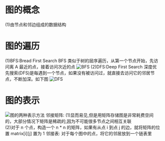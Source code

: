 # 图的概念
(1)由节点和邻边组成的数据结构
# 图的遍历
(1)BFS:Bread First Search
BFS 类似于树的层序遍历，从第一个节点开始，先访问离 A 最近的点，接着访问次近的点
![BFS](https://blog-1-1256491104.cos.ap-chengdu.myqcloud.com/20190826012014.png)
(2)DFS:Deep First Search
深度优先搜索(DFS)是每遇到一个节点，如果没有被访问过，就直接去访问它的邻居节点，不断加深。如下图
![DFS](https://blog-1-1256491104.cos.ap-chengdu.myqcloud.com/20190826223612.png)
# 图的表示
![图的两种表示方法](https://blog-1-1256491104.cos.ap-chengdu.myqcloud.com/20190826011934.png)
邻接矩阵:
    (1)显而易见,但是用矩阵存储图是非常耗费空间的，大部分情况下矩阵是稀疏的,因为不可能很多节点之间相互关联  
    (2)对于 n 个点，构造一个 n * n 的矩阵，如果有从点 i 到点 j 的边，就将矩阵的位置 matrix[i][j] 置为 1
邻接表:
    对于每个图中的点，将它的邻居放到一个链表里

